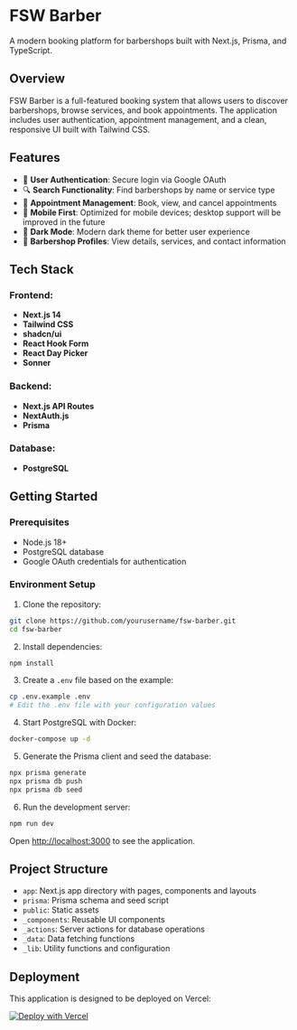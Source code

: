 # FSW Barber

A modern booking platform for barbershops built with Next.js, Prisma, and TypeScript.

## Overview

FSW Barber is a full-featured booking system that allows users to discover barbershops, browse services, and book appointments. The application includes user authentication, appointment management, and a clean, responsive UI built with Tailwind CSS.

## Features

- 🔐 **User Authentication**: Secure login via Google OAuth
- 🔍 **Search Functionality**: Find barbershops by name or service type
- 📅 **Appointment Management**: Book, view, and cancel appointments
- 📱 **Mobile First**: Optimized for mobile devices; desktop support will be improved in the future
- 🌙 **Dark Mode**: Modern dark theme for better user experience
- 📍 **Barbershop Profiles**: View details, services, and contact information

## Tech Stack

### Frontend:

- **Next.js 14**
- **Tailwind CSS**
- **shadcn/ui**
- **React Hook Form**
- **React Day Picker**
- **Sonner**

### Backend:

- **Next.js API Routes**
- **NextAuth.js**
- **Prisma**

### Database:

- **PostgreSQL**

## Getting Started

### Prerequisites

- Node.js 18+
- PostgreSQL database
- Google OAuth credentials for authentication

### Environment Setup

1. Clone the repository:

```bash
git clone https://github.com/yourusername/fsw-barber.git
cd fsw-barber
```

2. Install dependencies:

```bash
npm install
```

3. Create a `.env` file based on the example:

```bash
cp .env.example .env
# Edit the .env file with your configuration values
```

4. Start PostgreSQL with Docker:

```bash
docker-compose up -d
```

5. Generate the Prisma client and seed the database:

```bash
npx prisma generate
npx prisma db push
npx prisma db seed
```

6. Run the development server:

```bash
npm run dev
```

Open [http://localhost:3000](http://localhost:3000) to see the application.

## Project Structure

- `app`: Next.js app directory with pages, components and layouts
- `prisma`: Prisma schema and seed script
- `public`: Static assets
- `_components`: Reusable UI components
- `_actions`: Server actions for database operations
- `_data`: Data fetching functions
- `_lib`: Utility functions and configuration

## Deployment

This application is designed to be deployed on Vercel:

[![Deploy with Vercel](https://vercel.com/button)](https://fsw-barbershop.vercel.app/)
